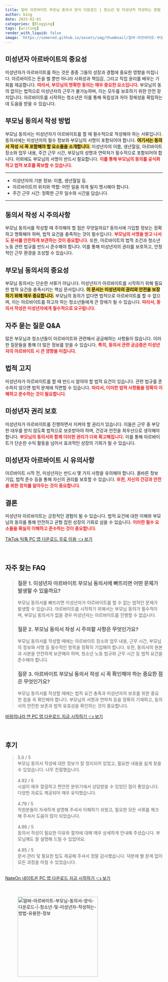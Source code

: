 ```yaml
---
title: 알바 아르바이트 부모님 동의서 양식 다운로드 | 청소년 및 미성년자 작성하는 방법 유용한 정보
author: bing
date: 2025-02-01
categories: [Blogging]
tags: [writing]
render_with_liquid: false
image: 'https://somered.github.io/assets/img/thumbnail/알바-아르바이트-부모님-동의서-양식-다운로드-|-청소년-및-미성년자-작성하는-방법-유용한-정보.webp'
---
```



<h2 id='미성년자 아르바이트의 공정한 근무 환경'>미성년자 아르바이트의 중요성</h2>

<p>미성년자가 아르바이트를 하는 것은 종종 그들의 성장과 경험에 중요한 영향을 미칩니다. 아르바이트는 돈을 벌 뿐만 아니라 사회성과 책임감, 그리고 직업 윤리를 배우는 기회를 제공합니다. <b><span style="color: #ee2323;">따라서, 부모님의 명확한 동의는 매우 중요한 요소입니다.</span></b> 부모님의 동의 없이는 법적으로 미성년자의 근무가 불가능하며, 이는 모두를 보호하기 위한 안전 장치입니다. 아르바이트를 시작하는 청소년은 이를 통해 독립성과 자아 정체성을 확립하는 데 도움을 받을 수 있습니다.</p>

<h2 id='부모님 동의서 작성 방법'>부모님 동의서 작성 방법</h2>

<p>부모님 동의서는 미성년자가 아르바이트를 할 때 필수적으로 작성해야 하는 서류입니다. 동의서에는 미성년자의 필수 정보와 부모님의 서명이 포함되어야 합니다. <b><span style="background-color: #ffe066;">여기서는 동의서 작성 시 꼭 포함해야 할 요소들을 소개합니다.</span></b> 미성년자의 이름, 생년월일, 아르바이트 장소와 업무 내용, 주간 근무 시간, 부모님의 성명과 연락처가 필수적으로 포함되어야 합니다. 이외에도 부모님의 서명이 반드시 필요합니다. <b><span style="color: #ee2323;">이를 통해 부모님의 동의를 공식화하고 법적 보호를 확보할 수 있습니다.</span></b></p>

<hr />

<ul>
    <li>미성년자의 기본 정보: 이름, 생년월일 등.</li>
    <li>아르바이트의 위치와 역할: 어떤 일을 하게 될지 명시해야 합니다.</li>
    <li>주간 근무 시간: 정확한 근무 일수와 시간을 담습니다.</li>
</ul>

<hr />

<h2 id='동의서 작성 시 주의사항'>동의서 작성 시 주의사항</h2>

<p>부모님 동의서를 작성할 때 주의해야 할 점은 무엇일까요? 동의서에 기입할 정보는 정확하고 명확해야 하며, 법적 요건을 충족하는 것이 필수입니다. <b><span style="color: #ee2323;">부모님의 서명을 받고 나서도 문서를 안전하게 보관하는 것이 중요합니다.</span></b> 또한, 아르바이트의 법적 조건과 청소년 노동 관련 법규를 반드시 준수해야 합니다. 이를 통해 미성년자의 권리를 보호하고, 안정적인 근무 환경을 조성할 수 있습니다.</p>

<h2 id='부모님 동의서의 중요성'>부모님 동의서의 중요성</h2>

<p>부모님 동의서는 단순한 서류가 아닙니다. 미성년자가 아르바이트를 시작하기 위해 필요한 법적 요건을 충족시키는 핵심 문서입니다. <b><span style="background-color: #ffe066;">이 문서는 미성년자의 권리와 안전을 보장하기 위해 매우 중요합니다.</span></b> 부모님의 동의가 없다면 법적으로 아르바이트를 할 수 없으며, 이는 아르바이트를 하고자 하는 청소년들에게 큰 장애가 될 수 있습니다. <b><span style="color: #ee2323;">따라서, 동의서 작성은 미성년자에게 필수적으로 요구됩니다.</span></b></p>

<h2 id='자주 묻는 질문 Q&A'>자주 묻는 질문 Q&A</h2>

<p>많은 부모님과 청소년들이 아르바이트와 관련해서 궁금해하는 사항들이 많습니다. 이러한 질문들을 통해 더 많은 정보를 얻을 수 있습니다. <b><span style="color: #ee2323;">특히, 동의서 관련 궁금증은 미성년자의 아르바이트 시 큰 영향을 미칩니다.</span></b></p>

<h2 id='미성년자 아르바이트의 법적 고지'>법적 고지</h2>

<p>미성년자가 아르바이트를 할 때 반드시 알아야 할 법적 요건이 있습니다. 관련 법규를 준수하지 않으면 법적 문제에 직면할 수 있습니다. <b><span style="color: #ee2323;">따라서, 이러한 법적 사항들을 정확히 이해하고 준수하는 것이 필요합니다.</span></b></p>

<h2 id='미성년자 아르바이트의 권리 보호'>미성년자 권리 보호</h2>

<p>미성년자가 아르바이트를 진행하면서 지켜야 할 권리가 있습니다. 이들은 근무 중 부당한 대우를 받지 않도록 법적으로 보호받아야 하며, 건강과 안전을 최우선으로 생각해야 합니다. <b><span style="color: #ee2323;">부모님의 동의서와 함께 이러한 권리가 더욱 확고해집니다.</span></b> 이를 통해 아르바이트가 단순한 수익 활동을 넘어서 효과적인 성장의 기회가 될 수 있습니다.</p>

<h2 id='미성년자 아르바이트 시 유의사항'>미성년자 아르바이트 시 유의사항</h2>

<p>아르바이트 시작 전, 미성년자는 반드시 몇 가지 사항을 유의해야 합니다. 올바른 정보 기입, 법적 준수 등을 통해 자신의 권리를 보호할 수 있습니다. <b><span style="color: #ee2323;">또한, 자신의 건강과 안전을 위한 장치를 알아두는 것이 중요합니다.</span></b></p>

<h2 id='결론'>결론</h2>

<p>미성년자 아르바이트는 긍정적인 경험이 될 수 있습니다. 법적 요건에 대한 이해와 부모님의 동의를 통해 안전하고 균형 잡힌 성장의 기회로 삼을 수 있습니다. <b><span style="color: #ee2323;">이러한 필수 요소들을 확실히 이해하고 준수하는 것이 중요합니다.</span></b></p>


<p><a class="click-button" title="TikTok 틱톡 PC 앱 다운로드 무료 이용" href="https://somered.github.io/posts/TikTok-%ED%8B%B1%ED%86%A1-PC-%EC%95%B1-%EB%8B%A4%EC%9A%B4%EB%A1%9C%EB%93%9C-%EB%AC%B4%EB%A3%8C-%EC%9D%B4%EC%9A%A9/" rel="dofollow">TikTok 틱톡 PC 앱 다운로드 무료 이용 👈 보기</a></p><br>
<h2 id='자주_찾는_FAQ'>자주 찾는 FAQ</h2>
<div itemscope="" itemtype="https://schema.org/FAQPage"> 
<blockquote> 
<div itemscope="" itemprop="mainEntity" itemtype="https://schema.org/Question"> 
<h3 itemprop="name">질문 1. 미성년자 아르바이트 부모님 동의서에 빠뜨리면 어떤 문제가 발생할 수 있을까요?</h3> 
<div itemscope="" itemprop="acceptedAnswer" itemtype="https://schema.org/Answer"> 
<span itemprop="text"> 
<p>부모님 동의서를 빠뜨리면 미성년자가 아르바이트를 할 수 없는 법적인 문제가 발생할 수 있습니다. 아르바이트를 시작하기 위해서는 부모님 동의가 필수적이며, 부모님 동의서가 없을 경우 미성년자는 아르바이트를 진행할 수 없습니다.</p> 
</span> 
</div> 
</div> 

<div itemscope="" itemprop="mainEntity" itemtype="https://schema.org/Question"> 
<h3 itemprop="name">질문 2. 부모님 동의서 작성 시 주의할 사항은 무엇인가요?</h3> 
<div itemscope="" itemprop="acceptedAnswer" itemtype="https://schema.org/Answer"> 
<span itemprop="text"> 
<p>부모님 동의서를 작성할 때에는 아르바이트 장소와 업무 내용, 근무 시간, 부모님의 정보와 서명 등 필수적인 항목을 정확히 기입해야 합니다. 또한, 동의서의 원본과 사본을 안전하게 보관해야 하며, 청소년 노동 법규와 근무 시간 등 법적 요건을 준수해야 합니다.</p> 
</span> 
</div> 
</div> 

<div itemscope="" itemprop="mainEntity" itemtype="https://schema.org/Question"> 
<h3 itemprop="name">질문 3. 아르바이트 부모님 동의서 작성 시 꼭 확인해야 하는 중요한 점은 무엇인가요?</h3> 
<div itemscope="" itemprop="acceptedAnswer" itemtype="https://schema.org/Answer"> 
<span itemprop="text"> 
<p>부모님 동의서를 작성할 때에는 법적 요건 충족과 미성년자의 보호를 위한 중요한 점을 꼭 확인해야 합니다. 부모님의 서명과 연락처 등을 정확히 기재하고, 동의서의 안전한 보존과 법적 유효성을 확인하는 것이 중요합니다.</p> 
</span> 
</div> 
</div> 
</blockquote> 
</div>
<p><a class="click-button" title="바람의나라 연 PC 앱 다운로드 지금 시작하기" href="https://somered.github.io/posts/%EB%B0%94%EB%9E%8C%EC%9D%98%EB%82%98%EB%9D%BC-%EC%97%B0-PC-%EC%95%B1-%EB%8B%A4%EC%9A%B4%EB%A1%9C%EB%93%9C-%EC%A7%80%EA%B8%88-%EC%8B%9C%EC%9E%91%ED%95%98%EA%B8%B0/" rel="dofollow">바람의나라 연 PC 앱 다운로드 지금 시작하기 👈 보기</a></p><br>
<h2 id='후기'>후기</h2>
<div itemscope itemtype="https://schema.org/Product">
  <blockquote>
  <div itemprop="review" itemscope itemtype="https://schema.org/Review">
      <div itemprop="reviewRating" itemscope itemtype="https://schema.org/Rating"> <span itemprop="ratingValue">5.0</span> / <span itemprop="bestRating">5</span> </div>
      <span itemprop="reviewBody">부모님 동의서 작성에 대한 정보가 잘 정리되어 있었고, 필요한 내용을 쉽게 찾을 수 있었습니다. 너무 친절했습니다.</span>
  </div>
  <br>
  <div itemprop="review" itemscope itemtype="https://schema.org/Review">
      <div itemprop="reviewRating" itemscope itemtype="https://schema.org/Rating"> <span itemprop="ratingValue">4.92</span> / <span itemprop="bestRating">5</span> </div>
      <span itemprop="reviewBody">시설이 매우 깔끔하고 편안한 분위기에서 상담받을 수 있었던 점이 좋았습니다. 다양한 자료도 제공되어 매우 유익했습니다.</span>
  </div>
  <br>
  <div itemprop="review" itemscope itemtype="https://schema.org/Review">
      <div itemprop="reviewRating" itemscope itemtype="https://schema.org/Rating"> <span itemprop="ratingValue">4.79</span> / <span itemprop="bestRating">5</span> </div>
      <span itemprop="reviewBody">직원분들이 자세하게 설명해 주셔서 이해하기 쉬웠고, 필요한 모든 서류를 체크해 주셔서 도움이 많이 되었습니다.</span>
  </div>
  <br>
  <div itemprop="review" itemscope itemtype="https://schema.org/Review">
      <div itemprop="reviewRating" itemscope itemtype="https://schema.org/Rating"> <span itemprop="ratingValue">4.96</span> / <span itemprop="bestRating">5</span> </div>
      <span itemprop="reviewBody">동의서 작성이 필요한 이유와 절차에 대해 매우 상세하게 안내해 주셨습니다. 부모님께도 잘 설명해 드릴 수 있었어요.</span>
  </div>
  <br>
  <div itemprop="review" itemscope itemtype="https://schema.org/Review">
      <div itemprop="reviewRating" itemscope itemtype="https://schema.org/Rating"> <span itemprop="ratingValue">4.95</span> / <span itemprop="bestRating">5</span> </div>
      <span itemprop="reviewBody">문서 관리 및 필요한 팁도 제공해 주셔서 정말 감사했습니다. 덕분에 별 문제 없이 모든 과정을 마칠 수 있었습니다.</span>
  </div>
  <br>
  </blockquote>
</div>
<p><a class="click-button" title="NateOn 네이트온 PC 앱 다운로드 지금 시작하기" href="https://somered.github.io/posts/NateOn-%EB%84%A4%EC%9D%B4%ED%8A%B8%EC%98%A8-PC-%EC%95%B1-%EB%8B%A4%EC%9A%B4%EB%A1%9C%EB%93%9C-%EC%A7%80%EA%B8%88-%EC%8B%9C%EC%9E%91%ED%95%98%EA%B8%B0/" rel="dofollow">NateOn 네이트온 PC 앱 다운로드 지금 시작하기 👈 보기</a></p><br>
<figure class="image"><img src="https://somered.github.io/assets/img/thumbnail/알바-아르바이트-부모님-동의서-양식-다운로드-|-청소년-및-미성년자-작성하는-방법-유용한-정보.webp" alt="알바-아르바이트-부모님-동의서-양식-다운로드-|-청소년-및-미성년자-작성하는-방법-유용한-정보" width="256" height="256"></figure>